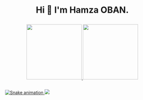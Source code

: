 ### 

<h1 align="center"> Hi 👋 I'm Hamza OBAN. </h1>

##

<div align="center">
<a href="https://github.com/Hamzall">  
<img height="180em" src="https://github-readme-stats.vercel.app/api?username=Hamzall&show_icons=true&theme=onedark&include_all_commits=true&count_private=true"/>  
<img height="180em" src="https://github-readme-stats.vercel.app/api/top-langs/?username=Hamzall&layout=compact&langs_count=7&theme=onedark"/>
</div>
  
##
  
![Snake animation](https://github.com/Hamzall/Hamzall/blob/output/github-contribution-grid-snake.svg)
  <a href="https://github.com/Hamzall">
  <img src="https://shields-io-visitor-counter.herokuapp.com/badge?page=Hamzall.Hamzall&style=for-the-badge">
<a>

  
